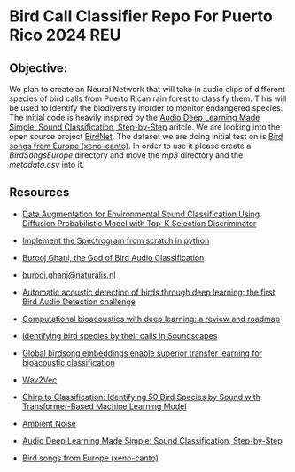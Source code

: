 # Bird Call Classifier Repo For Puerto Rico 2024 REU

## Objective:
We plan to create an Neural Network that will take in audio clips of different species of bird calls from Puerto Rican rain forest to classify them. T
his will be used to identify the biodiversity inorder to monitor endangered species. The initial code is heavily inspired by the [Audio Deep Learning Made Simple: Sound Classification, Step-by-Step](https://towardsdatascience.com/audio-deep-learning-made-simple-sound-classification-step-by-step-cebc936bbe5) aritcle. We are looking into the open source project [BirdNet](https://github.com/kahst/BirdNET-Analyzer). The dataset we are doing initial test on is [Bird songs from Europe (xeno-canto)](https://www.kaggle.com/datasets/monogenea/birdsongs-from-europe/data). In order to use it please create a *BirdSongsEurope* directory and move the *mp3* directory and the *metadata.csv* into it.

## Resources
- [Data Augmentation for Environmental Sound Classification Using Diffusion Probabilistic Model with Top-K Selection Discriminator](https://www.researchgate.net/publication/372752943_Data_Augmentation_for_Environmental_Sound_Classification_Using_Diffusion_Probabilistic_Model_with_Top-K_Selection_Discriminator)
- [Implement the Spectrogram from scratch in python](https://fairyonice.github.io/implement-the-spectrogram-from-scratch-in-python.html)
- [Burooj Ghani, the God of Bird Audio Classification
](https://bghani.github.io/publications/)
 - burooj.ghani@naturalis.nl
- [Automatic acoustic detection of birds through
deep learning: the first Bird Audio Detection
challenge](https://arxiv.org/pdf/1807.05812)

- [Computational bioacoustics with deep learning: a review and roadmap](https://www.ncbi.nlm.nih.gov/pmc/articles/PMC8944344/)

- [Identifying bird species by their calls in Soundscapes](https://link.springer.com/article/10.1007/s10489-023-04486-8)

- [Global birdsong embeddings enable superior transfer learning
for bioacoustic classification](https://arxiv.org/pdf/2307.06292)

- [Wav2Vec](https://ai.meta.com/blog/wav2vec-20-learning-the-structure-of-speech-from-raw-audio/)

- [Chirp to Classification: Identifying 50 Bird Species by Sound with Transformer-Based Machine Learning Model](https://medium.com/p/dfd46979847a)

- [Ambient Noise](https://www.youtube.com/watch?v=7kLzyZ9gBa0)

- [Audio Deep Learning Made Simple: Sound Classification, Step-by-Step](https://towardsdatascience.com/audio-deep-learning-made-simple-sound-classification-step-by-step-cebc936bbe5)

- [Bird songs from Europe (xeno-canto)](https://www.kaggle.com/datasets/monogenea/birdsongs-from-europe/data)
